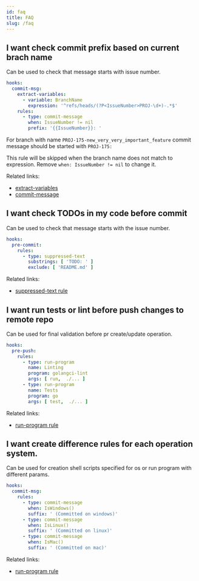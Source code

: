 ```yaml
---
id: faq
title: FAQ
slug: /faq
---
```


## I want check commit prefix based on current brach name

Can be used to check that message starts with issue number.

```yaml
hooks:
  commit-msg:
    extract-variables:
      - variable: BranchName
        expression: '^refs/heads/(?P<IssueNumber>PROJ-\d+)-.*$'
    rules:
      - type: commit-message
        when: IssueNumber != nil
        prefix: '{{IssueNumber}}: '
```

For branch with name `PROJ-175-new_very_very_important_feature` commit message should be started with `PROJ-175: `

This rule will be skipped when the branch name does not match to expression. Remove `when: IssueNumber != nil` to change it.

Related links:

<!-- TODO: Add correct links -->
- [extract-variables](/)
- [commit-message](/)

## I want check TODOs in my code before commit

Can be used to check that message starts with the issue number.

```yaml
hooks:
  pre-commit:
    rules:
      - type: suppressed-text
        substrings: [ 'TODO: ' ]
        exclude: [ 'README.md' ]
```

Related links:

<!-- TODO: Add correct links -->
- [suppressed-text rule](./configuration/rules.md#suppressed-text)

## I want run tests or lint before push changes to remote repo

Can be used for final validation before pr create/update operation.

```yaml
hooks:
  pre-push:
    rules:
      - type: run-program
        name: Linting
        program: golangci-lint
        args: [ run,  ./... ]
      - type: run-program
        name: Tests
        program: go
        args: [ test,  ./... ]
```

Related links:

<!-- TODO: Add correct links -->
- [run-program rule](./configuration/rules.md#run-program)


## I want create difference rules for each operation system.

Can be used for creation shell scripts specified for os or run program with different params.

```yaml
hooks:
  commit-msg:
    rules:
      - type: commit-message
        when: IsWindows()
        suffix: ' (Committed on windows)'
      - type: commit-message
        when: IsLinux()
        suffix: ' (Committed on linux)'
      - type: commit-message
        when: IsMac()
        suffix: ' (Committed on mac)'
```

Related links:

<!-- TODO: Add correct links -->
- [run-program rule](./configuration/rules.md#run-program)
